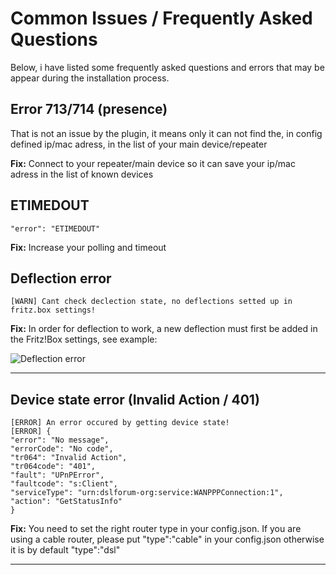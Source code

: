 # Common Issues / Frequently Asked Questions

Below, i have listed some frequently asked questions and errors that may be appear during the installation process.

## Error 713/714 (presence)

That is not an issue by the plugin, it means only it can not find the, in config defined ip/mac adress, in the list of your main device/repeater

**Fix:** Connect to your repeater/main device so it can save your ip/mac adress in the list of known devices

## ETIMEDOUT

`"error": "ETIMEDOUT"`

**Fix:** Increase your polling and timeout

## Deflection error

`[WARN] Cant check declection state, no deflections setted up in fritz.box settings!`

**Fix:** In order for deflection to work, a new deflection must first be added in the Fritz!Box settings, see example:

<img src="https://github.com/SeydX/homebridge-fritz-platform/blob/master/docs/images/deflection.png" align="center" alt="Deflection error">

<hr>

## Device state error (Invalid Action / 401)

```
[ERROR] An error occured by getting device state!
[ERROR] {
"error": "No message",
"errorCode": "No code",
"tr064": "Invalid Action",
"tr064code": "401",
"fault": "UPnPError",
"faultcode": "s:Client",
"serviceType": "urn:dslforum-org:service:WANPPPConnection:1",
"action": "GetStatusInfo"
}
```

**Fix:** You need to set the right router type in your config.json. If you are using a cable router, please put "type":"cable" in your config.json otherwise it is by default "type":"dsl"

<hr>
